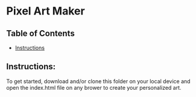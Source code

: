 # Pixel Art Maker
## Table of Contents

* [Instructions](#instructions)

## Instructions:

To get started, download and/or clone this folder on your local device and open the index.html file on any brower to create your  personalized art.

